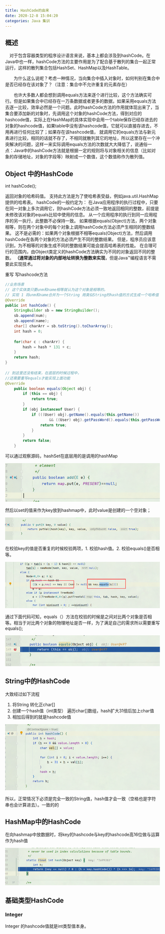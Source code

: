 ```yaml
---
title: HashCode的由来
date: 2020-12-8 15:04:20
categories: Java 集训
---
```


## 概述

　对于包含容器类型的程序设计语言来说，基本上都会涉及到hashCode。在Java中也一样，hashCode方法的主要作用是为了配合基于散列的集合一起正常运行，这样的散列集合包括HashSet、HashMap以及HashTable。

　　为什么这么说呢？考虑一种情况，当向集合中插入对象时，如何判别在集合中是否已经存在该对象了？（注意：集合中不允许重复的元素存在）

　　也许大多数人都会想到调用equals方法来逐个进行比较，这个方法确实可行。但是如果集合中已经存在一万条数据或者更多的数据，如果采用equals方法去逐一比较，效率必然是一个问题。此时hashCode方法的作用就体现出来了，当集合要添加新的对象时，先调用这个对象的hashCode方法，得到对应的hashcode值，实际上在HashMap的具体实现中会用一个table保存已经存进去的对象的hashcode值，如果table中没有该hashcode值，它就可以直接存进去，不用再进行任何比较了；如果存在该hashcode值， 就调用它的equals方法与新元素进行比较，相同的话就不存了，不相同就散列其它的地址，所以这里存在一个冲突解决的问题，这样一来实际调用equals方法的次数就大大降低了，说通俗一点：Java中的hashCode方法就是根据一定的规则将与对象相关的信息（比如对象的存储地址，对象的字段等）映射成一个数值，这个数值称作为散列值。

## Object 中的HashCode

int hashCode();

返回对象的哈希码值。 支持此方法是为了使哈希表受益，例如java.util.HashMap提供的哈希表。
hashCode的一般约定为：
在Java应用程序的执行过程中，只要在同一对象上多次调用它，则hashCode方法必须一致地返回相同的整数，前提是未修改该对象的equals比较中使用的信息。 从一个应用程序的执行到同一应用程序的另一执行，此整数不必保持一致。
如果根据equals(Object)方法，两个对象相等，则在两个对象中的每个对象上调用hashCode方法必须产生相同的整数结果。
这不是必需的：如果两个对象根据不相等equals(Object)方法，然后调用hashCode在各两个对象的方法必须产生不同的整数结果。 但是，程序员应该意识到，为不相等的对象生成不同的整数结果可能会提高哈希表的性能。
在合理可行的范围内，由Object类定义的hashCode方法确实为不同的对象返回不同的整数。 __（通常通过将对象的内部地址转换为整数来实现__，但是Java™编程语言不需要此实现技术。

重写 写hashcode方法

```java
//业务场景
// 这个实体类只要unm和name相等就认为这个对象是相等的。
// 实现 1 将unm和name合并为一个String 用类似String的hash值的方式生成一个哈希值
@Override
public int hashCode() {
    StringBuilder sb = new StringBuilder();
    sb.append(num);
    sb.append(name);
    char[] charArr = sb.toString().toCharArray();
    int hash = 0;
    
    for(char c : charArr) {
        hash = hash * 131 + c;
    }
    return hash;
}

// 到这里还没有结束，在底层的时候过程中，
//还需要重写equals才能实现上面功能
@Override
    public boolean equals(Object obj) {
        if (this == obj) {
            return true;
        }
        if (obj instanceof User) {
            if (((User) obj).getName().equals(this.getName())
                    && ((User) obj).getPassWord().equals(this.getPassWord())) {
                return true;
            }
        }
        return false;
    }
```

可以通过观察源码，hashSet在底层用的是调用的hashMap

![1607494330158](HashCode的由来/1607494330158.png)

然后以set的值来作为key放到hashmap中，此时value是创建的一个空对象；

![1607494273412](HashCode的由来/1607494273412.png)

在校验key的值是否重复的时候校验两项，1. 校验hash值。2. 校验equals()是否相等。

![1607494064212](HashCode的由来/1607494064212.png)

通过下面代码可知，equals（）方法在校验的时候是之间对比两个对象是否相等。相当于对比两个对象的物理地址是否一样，为了满足自己的需求所以需要重写equals();

![1607494010055](HashCode的由来/1607494010055.png)

## String中的HashCode

大致经过如下流程

1. 将String 转化正char[]
2. 创建一个hash值（int类型） 遍历char[]数组，hash扩大31倍后加上char值
3. 相加后得到的就是hashcode值

![1607420822405](HashCode的由来/1607420822405.png)

所以，正常情况下必须是完全一致的String值，hash值才会一致（空格也是字符串也会计算进去）。一致的的

## HashMap中的HashCode

在向hashmap中放数据时，将key的hashcode与key的hashcode高16位做与运算作为hash值

![1607497371193](HashCode的由来/1607497371193.png)

## 基础类型HashCode

### Integer 

Integer 的hashcode值就是int类型值本身。
